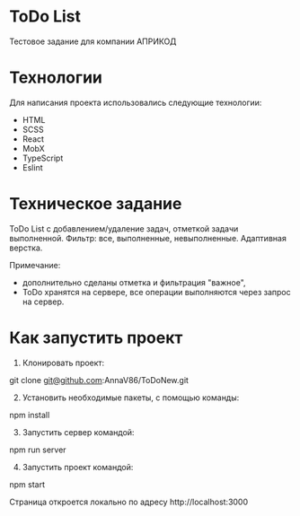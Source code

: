 # ToDo List

Тестовое задание для компании АПРИКОД

# Технологии

Для написания проекта использовались следующие технологии:

-   HTML
-   SCSS
-   React
-   MobX
-   TypeScript
-   Eslint

# Техническое задание

ToDo List с добавлением/удаление задач, отметкой задачи выполненной.
Фильтр: все, выполненные, невыполненные.
Адаптивная верстка.

Примечание:

-   дополнительно сделаны отметка и фильтрация "важное",
-   ToDo хранятся на сервере, все операции выполняются через запрос на сервер.

# Как запустить проект

1. Клонировать проект:

git clone git@github.com:AnnaV86/ToDoNew.git

2.  Установить необходимые пакеты, с помощью команды:

npm install

3. Запустить сервер командой:

npm run server

4.  Запустить проект командой:

npm start

Страница откроется локально по адресу http://localhost:3000
